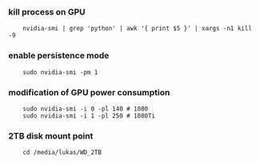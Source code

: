### kill process on GPU
```console
    nvidia-smi | grep 'python' | awk '{ print $5 }' | xargs -n1 kill -9
```

### enable persistence mode
```console
    sudo nvidia-smi -pm 1
```

### modification of GPU power consumption
```console
    sudo nvidia-smi -i 0 -pl 140 # 1080 
    sudo nvidia-smi -i 1 -pl 250 # 1080Ti
```

### 2TB disk mount point
```console
    cd /media/lukas/WD_2TB
```